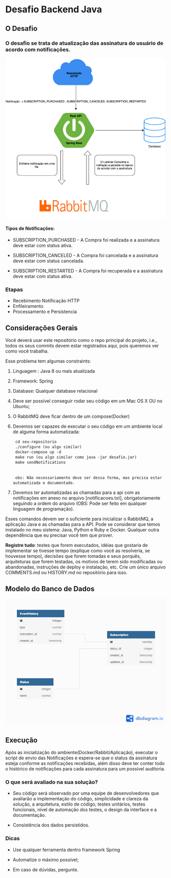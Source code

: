 # Desafio Backend Java

## O Desafio

### O desafio se trata de atualização das assinatura do usuário de acordo com notificações.

<img src="DesafioFila.png" width="500" height="500">

#### Tipos de Notificações:

- SUBSCRIPTION_PURCHASED - A Compra foi realizada e a assinatura deve estar com status ativa.

- SUBSCRIPTION_CANCELED - A Compra foi cancelada e a assinatura deve estar com status cancelada.

- SUBSCRIPTION_RESTARTED - A Compra foi recuperada e a assinatura deve estar com status ativa.

### Etapas

- Recebimento Notificação HTTP
- Enfileiramento
- Processamento e Persistencia

## Considerações Gerais

Você deverá usar este repositório como o repo principal do projeto, i.e., todos os seus commits devem estar registrados
aqui, pois queremos ver como você trabalha.

Esse problema tem algumas constraints:

1. Linguagem : Java 8 ou mais atualizada

2. Framework: Spring

3. Database: Qualquer database relacional

4. Deve ser possível conseguir rodar seu código em um Mac OS X OU no Ubuntu;

5. O RabbitMQ deve ficar dentro de um compose(Docker)

6. Devemos ser capazes de executar o seu código em um ambiente local de alguma forma automatizada:

   ``` git clone seu-repositorio
    cd seu-repositorio
    ./configure (ou algo similar)
    docker-compose up -d
    make run (ou algo similar como java -jar desafio.jar)
    make sendNotifications 
    
    
    obs: Não necessariamente deve ser dessa forma, mas precisa estar automatizada e documentado.
   ```

7. Devemos ter automatizadas as chamadas para a api com as notificações em anexo no arquivo [notificacoes.txt],
   obrigatoriamente seguindo a ordem do arquivo (OBS: Pode ser feito em qualquer linguagem de programação).

Esses comandos devem ser o suficiente para inicializar o RabbitMQ, a aplicação Java e as chamadas para a API. Pode se
considerar que temos instalado no meu sistema: Java, Python e Ruby e Docker. Qualquer outra dependência que eu precisar
você tem que prover.

**Registre tudo**: testes que forem executados, idéias que gostaria de implementar se tivesse tempo (explique como você
as resolveria, se houvesse tempo), decisões que forem tomadas e seus porquês, arquiteturas que forem testadas, os
motivos de terem sido modificadas ou abandonadas, instruções de deploy e instalação, etc. Crie um único arquivo
COMMENTS.md ou HISTORY.md no repositório para isso.

## Modelo do Banco de Dados

![Modelo](database_model.png)

## Execução

Após as inicialização do ambiente(Docker/Rabbit/Aplicação), executar o script de envio das Notificações e espera-se que
o status da assinatura esteja conforme as notificações recebidas, além disso deve ter conter todo o histórico de
notificações para cada assinatura para um possível auditoria.

### O que será avaliado na sua solução?

- Seu código será observado por uma equipe de desenvolvedores que avaliarão a implementação do código, simplicidade e
  clareza da solução, a arquitetura, estilo de código, testes unitários, testes funcionais, nível de automação dos
  testes, o design da interface e a documentação.

- Consistência dos dados persistidos.

### Dicas

- Use qualquer ferramenta dentro framework Spring

- Automatize o máximo possível;

- Em caso de dúvidas, pergunte.
